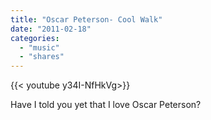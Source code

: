 ```yaml
---
title: "Oscar Peterson- Cool Walk"
date: "2011-02-18"
categories:
  - "music"
  - "shares"
---
```


<div style="width: 70vw;">{{< youtube y34I-NfHkVg>}}</div>

Have I told you yet that I love Oscar Peterson?
